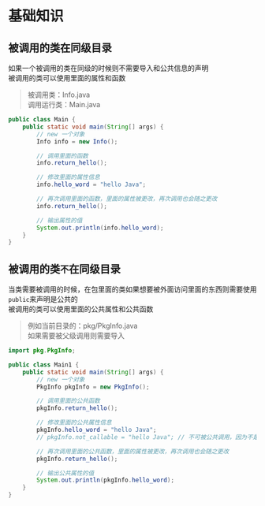# 基础知识

## 被调用的类在同级目录

如果一个被调用的类在同级的时候则不需要导入和公共信息的声明   
被调用的类可以使用里面的属性和函数
> 被调用类：Info.java    
> 调用运行类：Main.java

```java
public class Main {
    public static void main(String[] args) {
        // new 一个对象
        Info info = new Info();

        // 调用里面的函数
        info.return_hello();

        // 修改里面的属性信息
        info.hello_word = "hello Java";

        // 再次调用里面的函数，里面的属性被更改，再次调用也会随之更改
        info.return_hello();

        // 输出属性的值
        System.out.println(info.hello_word);
    }
}
```

## 被调用的类`不`在同级目录

当类需要被调用的时候，在包里面的类如果想要被外面访问里面的东西则需要使用`public`来声明是公共的   
被调用的类可以使用里面的公共属性和公共函数
> 例如当前目录的：pkg/PkgInfo.java  
> 如果需要被父级调用则需要导入

```java
import pkg.PkgInfo;

public class Main1 {
    public static void main(String[] args) {
        // new 一个对象
        PkgInfo pkgInfo = new PkgInfo();

        // 调用里面的公共函数
        pkgInfo.return_hello();

        // 修改里面的公共属性信息
        pkgInfo.hello_word = "hello Java";
        // pkgInfo.not_callable = "hello Java"; // 不可被公共调用，因为不是公共属性

        // 再次调用里面的公共函数，里面的属性被更改，再次调用也会随之更改
        pkgInfo.return_hello();

        // 输出公共属性的值
        System.out.println(pkgInfo.hello_word);
    }
}
```

